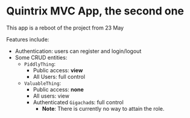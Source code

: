 # Quintrix MVC App, the second one

This app is a reboot of the project from 23 May

Features include:
 - Authentication: users can register and login/logout
 - Some CRUD entities:
   - `PiddlyThing`:
     - Public access: **view**
     - All Users: full control
   - `ValuableThing`:
     - Public access: **none**
     - All users: view
     - Authenticated `Gigachad`s: full control
       - **Note**: There is currently no way to attain the role.
